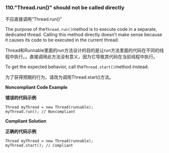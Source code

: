 ### 110."Thread.run()" should not be called directly

不应直接调用“Thread.run()”

The purpose of the`Thread.run()`method is to execute code in a separate, dedicated thread. Calling this method directly doesn't make sense because it causes its code to be executed in the current thread.

Thread和Runnable里面的run方法设计的目的是让run方法里面的代码在不同的线程中执行。。直接调用此方法没有意义，因为它导致其代码在当前线程中执行。

To get the expected behavior, call the`Thread.start()`method instead.

为了获得预期的行为，请改为调用Thread.start()方法。


**Noncompliant Code Example**

**错误的代码示例**

```
Thread myThread = new Thread(runnable);
myThread.run(); // Noncompliant
```

**Compliant Solution**

**正确的代码示例**


```
Thread myThread = new Thread(runnable);
myThread.start(); // Compliant
```